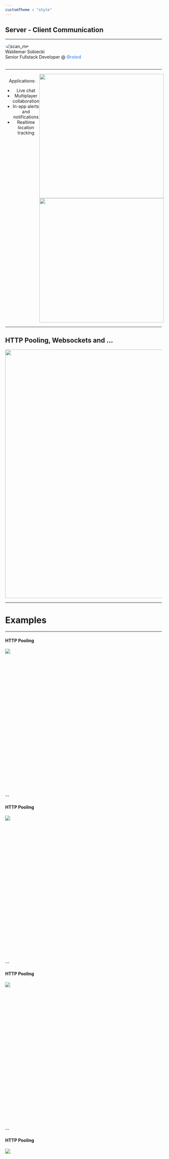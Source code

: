 ```yaml
---
customTheme : "style"
---
```


## Server - Client Communication
<hr>
<div class="container">

<section>


<div class="col">
      <img src="./img/me2.jpg" alt="scan_me" style="max-width:200px;border-radius:50%;"/>
</div>

<div class="col">
        Waldemar Sobiecki <br>
        Senior Fullstack Developer @ <span style="color:#69a5f4;font-weight:bold">Ørsted</span>   
</div>

<br>
</div>
</section>

---

<div style="text-align: center; display: grid; grid-template-columns: 1fr 1fr;">

  <div>
     <p>Applications:</p>
        <ul>
            <li>Live chat</li>
            <li>Multiplayer collaboration</li>
            <li>In-app alerts and notifications</li>
            <li>Realtime location tracking</li>
        </ul> 
    </div>
  <div>
    <img src="./img/chat_simple.gif" style="width:400px;"/>
    <img src="./img/slither_io.gif" style="width:400px;"/>
  </div>    
</div>

---

##  HTTP Pooling, Websockets and ...
<img src="./img/good_bad_sse.bmp" style="width:800px;"/>

<!-- 
We'd like to solve a problem of **Immediate communication between services.**
User does not know how things work underneath, but he just wants
to see things quickly/have a feeling of an app being responsive. 

Example of apps:
Chat - Facebook, Telegram etc.
-->

---

# Examples

---

#### HTTP Pooling
<img src="./img/http_pooling/pooling_(1).png" style="min-height: 450px; max-height:680px;"/>

--

#### HTTP Pooling
<img src="./img/http_pooling/pooling_(2).png" style="min-height: 450px; max-height:680px;"/>

--

#### HTTP Pooling
<img src="./img/http_pooling/pooling_(3).png" style="min-height: 450px; max-height:680px;"/>

--

#### HTTP Pooling
<img src="./img/http_pooling/pooling_(4).png" style="min-height: 450px; max-height:680px;"/>

--

#### HTTP Pooling
<img src="./img/http_pooling/pooling_(5).png" style="min-height: 450px; max-height:680px;"/>

--

#### HTTP Pooling
<img src="./img/http_pooling/chrome_pooling_(2).png" style="min-height: 450px; max-height:680px;"/>

---

#### Websockets

<img src="./img/websockets/websockets_(1).png" style="min-height: 450px; max-height:600px;"/>

--

#### Websockets

<img src="./img/websockets/websockets_(2).png" style="min-height: 450px; max-height:600px;"/>

--

#### Websockets

<img src="./img/websockets/websockets_(3).png" style="min-height: 450px; max-height:600px;"/>

--

#### Websockets

<img src="./img/websockets/websockets_(4).png" style="min-height: 450px; max-height:600px;"/>

--

#### Websockets

<img src="./img/websockets/websockets_(5).png" style="min-height: 450px; max-height:600px;"/>

--

#### Websockets

<img src="./img/websockets/websockets_(6).png" style="min-height: 450px; max-height:600px;"/>

--

#### Websockets

<img src="./img/websockets/ws_chrome_(2).png" style="min-height: 450px; max-height:600px;"/>

--

#### Websockets

<img src="./img/websockets/ws_chrome_(3).png"/>


---

## server-sent events

<img src="./img/server_sent_events/sse_(1).png" style="min-height: 450px; max-height:680px;"/>

--

## server-sent events
<img src="./img/server_sent_events/sse_(2).png" style="min-height: 450px; max-height:680px;"/>

--

## server-sent events
<img src="./img/server_sent_events/sse_(3).png" style="min-height: 450px; max-height:680px;"/>

--

## server-sent events
<img src="./img/server_sent_events/sse_(4).png" style="min-height: 450px; max-height:680px;"/>

--

## server-sent events
<img src="./img/server_sent_events/sse_(5).png" style="min-height: 450px; max-height:680px;"/>

--

<img src="./img/server_sent_events/sse_(6).png" style="min-height: 450px; max-height:680px;"/>


--

## server-sent events
<img src="./img/server_sent_events/chrome_sse_(1).png" style="min-height: 400px;"/>

--

## server-sent events
<img src="./img/server_sent_events/chrome_sse_(2).png" style="min-height: 400px;"/>


--

## server-sent events
<img src="./img/server_sent_events/chrome_sse_(3).png"/>


---

## Final Verdict?

<img src="./img/compare.gif" style="min-height: 450px; max-height:680px;"/>



---

<img src="./img/decide.gif" style="max-height:200px;"/>
 <table>
  <tr>
    <th>Pooling</th>
    <th>Websockets</th>
    <th>SSE</th>
  </tr>
  <tr class="pros">
    <td>Easy to implement</td>
    <td>Bi-directional Async</td>
    <td>Easy to implement</td>
  </tr>
  <tr class="cons">
    <td>Big overhead</td>
    <td class="pros">Binary & UTF-8</td>
    <td>No Binary Data</td>
  </tr>
  <tr class="cons">
    <td></td>
    <td>No automatic recovery <span style="font-size:15px">socket.io</span></td>
    <td>Limited max connections  <span style="font-size:15px">Solved with HTTP/2</span></td>
  </tr>
  <tr class="cons">
    <td></td>
    <td>Might need sticky sessions when H-scaling</td>
    <td></td>
  </tr>
</table> 

---















<style type="text/css">
    /* 1. Style header/footer <div> so they are positioned as desired. */
    #header-left {
        position: absolute;
        top: 0%;
        left: 0%;
    }
    #header-right {
        position: absolute;
        top: 0%;
        right: 0%;
    }
    #footer-left {
        position: absolute;
        bottom: 0%;
        left: 0%;
    }
</style>

<!-- 2. Create hidden header/footer <div> -->
<div id="hidden" style="display:none;">
    <div id="header">
        <div id="header-right">
          <img src="./img/qr_linkedin.png" alt="scan_me" style="width:150px"/>
        </div>
        </div>
    </div>
</div>

<script src="https://code.jquery.com/jquery-2.2.4.min.js"></script>
<script type="text/javascript">
    // 3. On Reveal.js ready event, copy header/footer <div> into each `.slide-background` <div>
    var header = $('#header').html();
    if ( window.location.search.match( /print-pdf/gi ) ) {
        Reveal.addEventListener( 'ready', function( event ) {
            $('.slide-background').append(header);
        });
    }
    else {
        $('div.reveal').append(header);
   }
</script>
